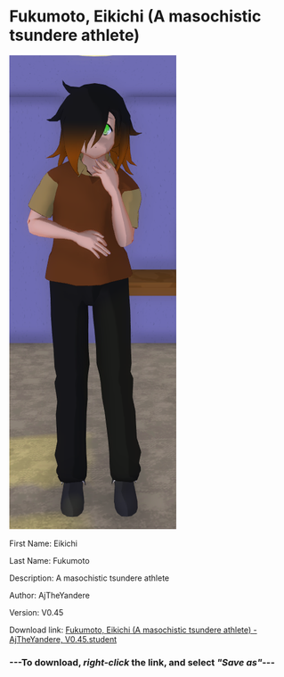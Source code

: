 # Fukumoto, Eikichi (A masochistic tsundere athlete)

<img src = "https://raw.githubusercontent.com/Arbiter1223/Daigaku-Gurashi-Custom-Students/master/Students/Files/Fukumoto%2C%20Eikichi%20(A%20masochistic%20tsundere%20athlete).png">

First Name: Eikichi

Last Name: Fukumoto

Description: A masochistic tsundere athlete

Author: AjTheYandere

Version: V0.45

Download link: <a href="https://raw.githubusercontent.com/Arbiter1223/Daigaku-Gurashi-Custom-Students/master/Students/Files/Fukumoto%2C%20Eikichi%20(A%20masochistic%20tsundere%20athlete)%20-%20AjTheYandere%2C%20V0.45.student">Fukumoto, Eikichi (A masochistic tsundere athlete) - AjTheYandere, V0.45.student</a>

### ---**To download, _right-click_ the link, and select _"Save as"_**---
